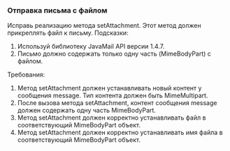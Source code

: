 
### Отправка письма с файлом

Исправь реализацию метода setAttachment. Этот метод должен прикреплять файл к письму.
Подсказки:
1. Используй библиотеку JavaMail API версии 1.4.7.
2. Письмо должно содержать только одну часть (MimeBodyPart) с файлом.


Требования:
1.	Метод setAttachment должен устанавливать новый контент у сообщения message. Тип контента должен быть MimeMultipart.
2.	После вызова метода setAttachment, контент сообщения message должен содержать одну часть MimeBodyPart.
3.	Метод setAttachment должен корректно устанавливать файл в соответствующий MimeBodyPart объект.
4.	Метод setAttachment должен корректно устанавливать имя файла в соответствующий MimeBodyPart объект.



